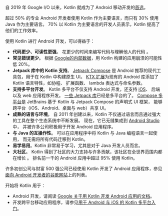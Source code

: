 [//]: # (title: Kotlin 用于 Android 开发)

自 2019 年 Google I/O 以来，Kotlin 就成为了 Android 移动开发的[首选](https://developer.android.com/kotlin/first)。

超过 50% 的专业 Android 开发者使用 Kotlin 作为主要语言，而只有 30% 使用 Java 作为<!--
-->主要语言。 70% 以 Kotlin 为主要语言的开发人员表示，Kotlin 提高了他们的工作效率。

使用 Kotlin 进行 Android 开发，可以得益于：

* **代码更少、可读性更强**。 花更少的时间来编写代码与理解他人的代码
  。
* **常见错误更少**。 根据
  [Google的内部数据](https://medium.com/androiddevelopers/fewer-crashes-and-more-stability-with-kotlin-b606c6a6ac04)，用 Kotlin 构建的应用崩溃的可能性低 20%。
* **Jetpack 库中的 Kotlin 支持**。 [Jetpack Compose](https://developer.android.com/jetpack/compose) 是 Android
  推荐的现代工具包，用于在 Kotlin 中构建原生 UI。
  [KTX 扩展](https://developer.android.com/kotlin/ktx)为现有的 Android 库添加了 Kotlin 语言特性，如协程、
  扩展函数、 lambda 表达式与命名参数。
* **支持多平台开发**。 Kotlin 多平台不仅支持 Android 开发，还<!--
  -->支持 [iOS](https://kotlinlang.org/lp/multiplatform/)、 后端以及 web 应用程序开发。
  [一些 Jetpack 库](https://developer.android.com/kotlin/multiplatform)已经是多平台的了。
  [Compose 多平台](https://www.jetbrains.com/lp/compose-multiplatform/)是 JetBrains 基于 Kotlin
  与 Jetpack Compose 的声明式 UI 框架， 能够跨平台（iOS、Android、桌面与 web）共享 UI。
* **成熟的语言与环境**。 自 2011 年创建以来，Kotlin 不仅通过语言而且通过强大的工具在整个生态系统中<!--
  -->不断发展。 现在，它已无缝集成到 [Android Studio](https://developer.android.com/studio)
  中， 并被许多公司积极用于开发 Android 应用程序。
* **与 Java 的互操作性**。 可以在应用程序中将 Kotlin 与 Java 编程语言一起使用，
  而无需将所有代码迁移到 Kotlin。
* **易学易用**。Kotlin 非常易于学习，尤其是对于 Java 开发人员而言。
* **大社区**。 Kotlin 得到了社区的大力支持与许多贡献，该社区在全世界范围内都在增长
  。 排名前一千的 Android 应用中超过 95% 使用 Kotlin。

许多初创公司与财富 500 强公司已经使用 Kotlin 开发了 Android 应用程序，参见<!--
-->[面向 Android 开发者的谷歌网站](https://developer.android.com/kotlin/stories)上的列表。

开始将 Kotlin 用于：

* Android 开发，请阅读 [Google 关于用 Kotlin 开发 Android 应用的文档](https://developer.android.com/kotlin/get-started)。
* 开发跨平台移动应用程序，请参见[用于 Android 与 iOS 的 Kotlin 多平台入门](https://www.jetbrains.com/help/kotlin-multiplatform-dev/multiplatform-getting-started.html)。
